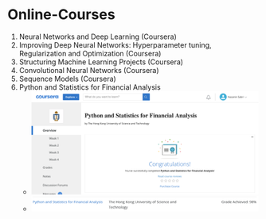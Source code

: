 # Online-Courses

<ol>
  <li>Neural Networks and Deep Learning (Coursera)</li>
  <li>Improving Deep Neural Networks: Hyperparameter tuning, Regularization and Optimization (Coursera)</li>
  <li>Structuring Machine Learning Projects (Coursera)</li>
  <li>Convolutional Neural Networks (Coursera)</li>
  <li>Sequence Models (Coursera)</li>
  <li>Python and Statistics for Financial Analysis
	<ul>
		<li><img src="images/python_and_stats_for_financial_1.png" width="500px"></li>
		<li><img src="images/python_and_stats_for_financial_2.png" width="500px"></li>
	</ul>
  </li>
</ol>
